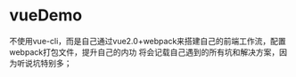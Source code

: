 # vueDemo
不使用vue-cli，而是自己通过vue2.0+webpack来搭建自己的前端工作流，配置webpack打包文件，提升自己的内功
将会记载自己遇到的所有坑和解决方案，因为听说坑特别多；
